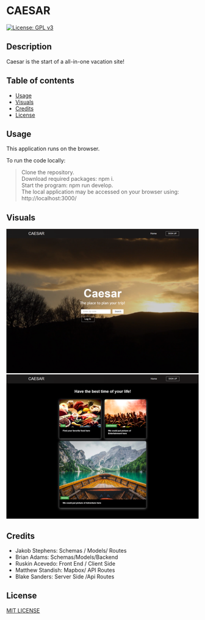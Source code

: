 # CAESAR

[![License: GPL v3](https://img.shields.io/badge/license-MIT-red)](https://www.gnu.org/licenses/gpl-3.0)

## Description

Caesar is the start of a all-in-one vacation site!

## Table of contents

- [Usage](#Usage)
- [Visuals](#Visuals)
- [Credits](#Credits)
- [License](#License)

## Usage

This application runs on the browser.

To run the code locally:<br>

> Clone the repository.<br>
> Download required packages: npm i.<br>
> Start the program: npm run develop.<br>
> The local application may be accessed on your browser using: http://localhost:3000/

## Visuals

![](./client/public/images/Screenshot2.png)
![](./client/public/images/Screenshot1.png)

## Credits
- Jakob Stephens: Schemas / Models/ Routes 
- Brian Adams: Schemas/Models/Backend
- Ruskin Acevedo: Front End / Client Side
- Matthew Standish: Mapbox/ API Routes 
- Blake Sanders: Server Side /Api Routes


## License

[MIT LICENSE](https://raw.githubusercontent.com/Ruskin20/Travel-Log/master/LICENSE)
